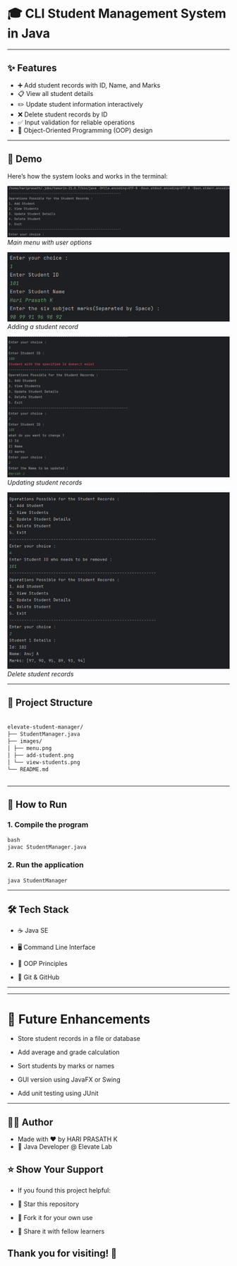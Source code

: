# 🎓 CLI Student Management System in Java

---

## ✨ Features

- ➕ Add student records with ID, Name, and Marks
- 📋 View all student details
- ✏️ Update student information interactively
- ❌ Delete student records by ID
- ✅ Input validation for reliable operations
- 🧠 Object-Oriented Programming (OOP) design

---

## 📸 Demo

Here’s how the system looks and works in the terminal:

![Menu](images/screenshot1.png)
*Main menu with user options*

![Add Student](images/screenshot2.png)
*Adding a student record*

![Update Students](images/screenshot3.png)
*Updating student records*

![Delete Students](images/screenshot4.png)
*Delete student records*

---

## 📁 Project Structure

```aiignore

elevate-student-manager/
├── StudentManager.java
├── images/
│ ├── menu.png
│ ├── add-student.png
│ └── view-students.png
└── README.md


```


---

## 🚀 How to Run

### 1. Compile the program
```
bash
javac StudentManager.java

```

### 2. Run the application
```
java StudentManager
```
---

## 🛠 Tech Stack
- ☕ Java SE

- 🖥️ Command Line Interface

- 🌱 OOP Principles

- 🔧 Git & GitHub

---

---

# 🔮 Future Enhancements
- Store student records in a file or database

- Add average and grade calculation

- Sort students by marks or names

- GUI version using JavaFX or Swing

- Add unit testing using JUnit

---

## 🙋‍♂️ Author
- Made with ❤️ by HARI PRASATH K
- 🚀 Java Developer @ Elevate Lab

## ⭐️ Show Your Support
- If you found this project helpful:

- 🌟 Star this repository

- 🍴 Fork it for your own use

- 📣 Share it with fellow learners

## Thank you for visiting! 🙌
